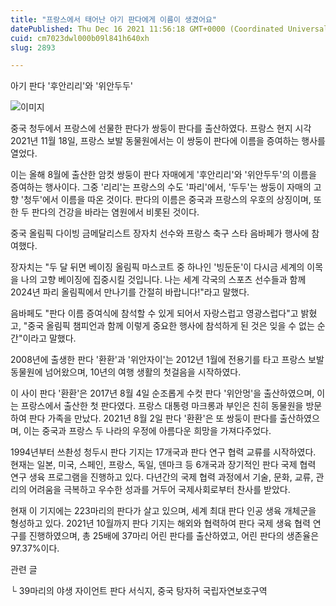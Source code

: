 ```yaml
---
title: "프랑스에서 태어난 아기 판다에게 이름이 생겼어요"
datePublished: Thu Dec 16 2021 11:56:18 GMT+0000 (Coordinated Universal Time)
cuid: cm7023dwl000b09l841h640xh
slug: 2893

---
```



아기 판다 '후안리리'와 '위안두두'

![이미지](https://cdn.hashnode.com/res/hashnode/image/upload/v1739252602286/15dfa54f-82ce-4b0d-a522-13cc05dddab3.jpeg)

중국 청두에서 프랑스에 선물한 판다가 쌍둥이 판다를 출산하였다. 프랑스 현지 시각 2021년 11월 18일, 프랑스 보발 동물원에서는 이 쌍둥이 판다에 이름을 증여하는 행사를 열었다.

이는 올해 8월에 출산한 암컷 쌍둥이 판다 자매에게 '후안리리'와 '위안두두'의 이름을 증여하는 행사이다. 그중 '리리'는 프랑스의 수도 '파리'에서, '두두'는 쌍둥이 자매의 고향 '청두'에서 이름을 따온 것이다. 판다의 이름은 중국과 프랑스의 우호의 상징이며, 또한 두 판다의 건강을 바라는 염원에서 비롯된 것이다.

중국 올림픽 다이빙 금메달리스트 장자치 선수와 프랑스 축구 스타 음바페가 행사에 참여했다.

장자치는 "두 달 뒤면 베이징 올림픽 마스코트 중 하나인 '빙둔둔'이 다시금 세계의 이목을 나의 고향 베이징에 집중시킬 것입니다. 나는 세계 각국의 스포츠 선수들과 함께 2024년 파리 올림픽에서 만나기를 간절히 바랍니다!"라고 말했다.

음바페도 "판다 이름 증여식에 참석할 수 있게 되어서 자랑스럽고 영광스럽다"고 밝혔고, "중국 올림픽 챔피언과 함께 이렇게 중요한 행사에 참석하게 된 것은 잊을 수 없는 순간"이라고 말했다.

2008년에 출생한 판다 '환환'과 '위안자이'는 2012년 1월에 전용기를 타고 프랑스 보발 동물원에 넘어왔으며, 10년의 여행 생활의 첫걸음을 시작하였다.

이 사이 판다 '환환'은 2017년 8월 4일 순조롭게 수컷 판다 '위안멍'을 출산하였으며, 이는 프랑스에서 출산한 첫 판다였다. 프랑스 대통령 마크롱과 부인은 친히 동물원을 방문하여 판다 가족을 만났다. 2021년 8월 2일 판다 '환환'은 또 쌍둥이 판다를 출산하였으며, 이는 중국과 프랑스 두 나라의 우정에 아름다운 희망을 가져다주었다.

1994년부터 쓰촨성 청두시 판다 기지는 17개국과 판다 연구 협력 교류를 시작하였다. 현재는 일본, 미국, 스페인, 프랑스, 독일, 덴마크 등 6개국과 장기적인 판다 국제 협력 연구 생육 프로그램을 진행하고 있다. 다년간의 국제 협력 과정에서 기술, 문화, 교류, 관리의 어려움을 극복하고 우수한 성과를 거두어 국제사회로부터 찬사를 받았다.

현재 이 기지에는 223마리의 판다가 살고 있으며, 세계 최대 판다 인공 생육 개체군을 형성하고 있다. 2021년 10월까지 판다 기지는 해외와 협력하여 판다 국제 생육 협력 연구를 진행하였으며, 총 25배에 37마리 어린 판다를 출산하였고, 어린 판다의 생존율은 97.37%이다.

관련 글

└ 39마리의 야생 자이언트 판다 서식지, 중국 탕자허 국립자연보호구역